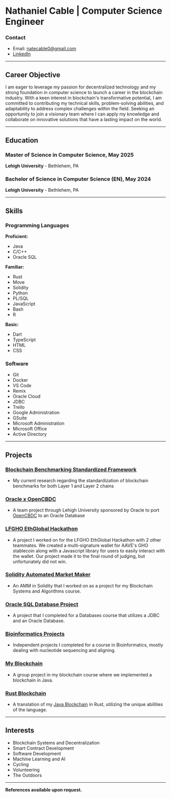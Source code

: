 # Nathaniel Cable | Computer Science Engineer

### Contact
- Email:  natecable0@gmail.com
- [LinkedIn](https://linkedin.com/in/nate-r-cable) 

---

## Career Objective

I am eager to leverage my passion for decentralized technology and my strong foundation in computer science to launch a career in the blockchain industry. With a keen interest in blockchain's transformative potential, I am committed to contributing my technical skills, problem-solving abilities, and adaptability to address complex challenges within the field. Seeking an opportunity to join a visionary team where I can apply my knowledge and collaborate on innovative solutions that have a lasting impact on the world.

---

## Education

### Master of Science in Computer Science, May 2025

   **Lehigh University** - Bethlehem, PA

### Bachelor of Science in Computer Science (EN), May 2024

   **Lehigh University** - Bethlehem, PA


---

## Skills

### Programming Languages

**Proficient:**
- Java
- C/C++
- Oracle SQL

**Familiar:**
- Rust
- Move
- Solidity
- Python
- PL/SQL
- JavaScript
- Bash
- R

**Basic:**
- Dart
- TypeScript
- HTML
- CSS

### Software

- Git
- Docker
- VS Code
- Remix
- Oracle Cloud
- JDBC
- Trello
- Google Administration
- GSuite
- Microsoft Administration
- Microsoft Office
- Active Directory

---
## Projects

### [Blockchain Benchmarking Standardized Framework](BBSF/)
- My current research regarding the standardization of blockchain benchmarks for both Layer 1 and Layer 2 chains

### [Oracle x OpenCBDC](OracleOpenCBDC/)
- A team project through Lehigh University sponsored by Oracle to port [OpenCBDC](https://dci.mit.edu/opencbdc) to an Oracle Database

### [LFGHO EthGlobal Hackathon](https://github.com/dscueva/korthathon/)
- A project I worked on for the LFGHO EthGlobal Hackathon with 2 other teammates. We created a multi-signature wallet for AAVE's GHO stablecoin along with a Javascript library for users to easily interact with the wallet. Our project made it to the final round of judging, but unfortunately did not win.

### [Solidity Automated Market Maker](Solidiy-AMM/)
- An AMM in Solidity that I worked on as a project for my Blockchain Systems and Algorithms course.

### [Oracle SQL Database Project](SQL-Project/)
- A project that I completed for a Databases course that utilizes a JDBC and an Oracle Database.

### [Bioinformatics Projects](Bioinformatics/)
- Independent projects I completed for a course in Bioinformatics, mostly dealing with nucleotide sequencing and aligning.

### [My Blockchain](MyBlockchain/)
- A group project in my blockchain course where we implemented a blockchain in Java.

### [Rust Blockchain](RustBlockchain/)
- A translation of my [Java Blockchain](MyBlockchain/) in Rust, utilizing the unique abilities of the language.


---
## Interests

- Blockchain Systems and Decentralization
- Smart Contract Development
- Software Development
- Machine Learning and AI
- Cycling
- Volunteering
- The Outdoors

---

**References available upon request.**


